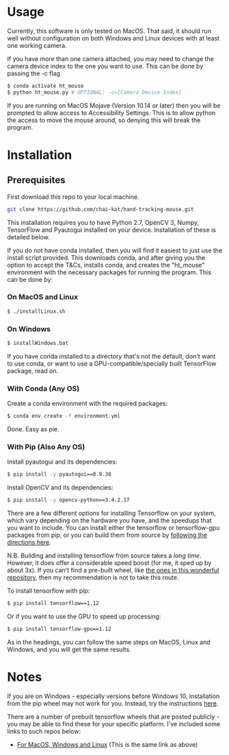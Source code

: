 # Usage
Currently, this software is only tested on MacOS. That said, it should run well without configuration on both Windows and Linux devices with at least one working camera.

If you have more than one camera attached, you may need to change the camera device index to the one you want to use. This can be done by passing the -c flag

```bash
$ conda activate ht_mouse 
$ python ht_mouse.py # OPTIONAL: -c={Camera Device Index}
```

If you are running on MacOS Mojave (Version 10.14 or later) then you will be prompted to allow access to Accessibility Settings. This is to allow python the access to move the mouse around, so denying this will break the program.

# Installation
## Prerequisites

First download this repo to your local machine.
``` bash
git clone https://github.com/chai-kat/hand-tracking-mouse.git
```

This installation requires you to have Python 2.7, OpenCV 3, Numpy, TensorFlow and Pyautogui installed on your device. Installation of these is detailed below. 

If you do not have conda installed, then you will find it easiest to just use the install script provided. This downloads conda, and after giving you the option to accept the T&Cs, installs conda, and creates the "ht_mouse" environment with the necessary packages for running the program. This can be done by:

### On MacOS and Linux
```bash
$ ./installLinux.sh
```

### On Windows
``` cmd
$ installWindows.bat
```
If you have conda installed to a directory that's not the default, don't want to use conda, or want to use a GPU-compatible/specially built TensorFlow package, read on.


### With Conda (Any OS)

Create a conda environment with the required packages:
``` bash
$ conda env create -f environment.yml
```
Done. Easy as pie.

### With Pip (Also Any OS)
Install pyautogui and its dependencies:
``` bash
$ pip install -y pyautogui==0.9.38 
```
Install OpenCV and its dependencies:
```bash
$ pip install -y opencv-python==3.4.2.17
```
There are a few different options for installing Tensorflow on your system, which vary depending on the hardware you have, and the speedups that you want to include. You can install either the tensorflow or tensorflow-gpu packages from pip, or you can build them from source by [following the directions here](https://www.tensorflow.org/install/source).

N.B. Building and installing tensorflow from source takes a _long time_. However, it does offer a considerable speed boost (for me, it sped up by about 3x). If you can't find a pre-built wheel, like [the ones in this wonderful repository](https://github.com/lakshayg/tensorflow-build), then my recommendation is not to take this route. 

To install tensorflow with pip:
``` bash
$ pip install tensorflow==1.12
```
Or if you want to use the GPU to speed up processing:
``` bash
$ pip install tensorflow-gpu==1.12
```

As in the headings, you can follow the same steps on MacOS, Linux and Windows, and you will get the same results.

# Notes
If you are on Windows - especially versions before Windows 10, installation from the pip wheel may not work for you. Instead, try the instructions [here](https://opencv-python-tutroals.readthedocs.io/en/latest/py_tutorials/py_setup/py_setup_in_windows/py_setup_in_windows.html).

There are a number of prebuilt tensorflow wheels that are posted publicly - you may be able to find these for your specific platform. I've included some links to such repos below:
* [For MacOS, Windows and Linux](https://github.com/lakshayg/tensorflow-build) (This is the same link as above)